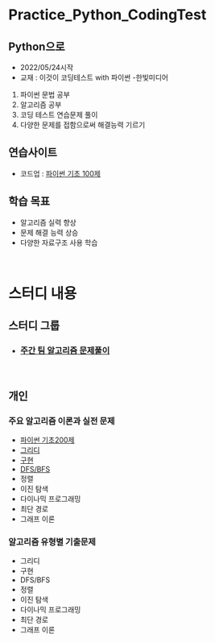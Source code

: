 # Practice_Python_CodingTest
## Python으로 
- 2022/05/24시작
- 교재 : 이것이 코딩테스트 with 파이썬 -한빛미디어

1. 파이썬 문법 공부 
2. 알고리즘 공부
3. 코딩 테스트 연습문제 풀이
4. 다양한 문제를 접함으로써 해결능력 기르기

## 연습사이트
- 코드업 : [파이썬 기초 100제](https://codeup.kr/problemsetsol.php?psid=33)

## 학습 목표
- 알고리즘 실력 향상
- 문제 해결 능력 상승
- 다양한 자료구조 사용 학습

<br/>

# 스터디 내용

## 스터디 그룹
- ### [주간 팀 알고리즘 문제풀이][test]

<br/>

## 개인

### 주요 알고리즘 이론과 실전 문제
* [파이썬 기초200제](https://github.com/Employment-Study/Algorithm_Study/tree/LeeBG/pythonProject1/codeup200)
* [그리디](https://github.com/Employment-Study/Algorithm_Study/tree/LeeBG/pythonProject1/Algorithm/Greedy)
* [구현](https://github.com/Employment-Study/Algorithm_Study/tree/LeeBG/pythonProject1/Algorithm/Implementation)
* [DFS/BFS](https://github.com/Employment-Study/Algorithm_Study/tree/LeeBG/pythonProject1/Algorithm/DFS_BFS)
* 정렬
* 이진 탐색
* 다이나믹 프로그래밍
* 최단 경로
* 그래프 이론

### 알고리즘 유형별 기출문제
* 그리디
* 구현
* DFS/BFS
* 정렬
* 이진 탐색
* 다이나믹 프로그래밍
* 최단 경로
* 그래프 이론

[test]: ./pythonProject1/groupstudy
